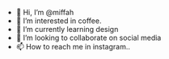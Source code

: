 - 👋 Hi, I’m @miffah
- 👀 I’m interested in coffee.
- 🌱 I’m currently learning design
- 💞️ I’m looking to collaborate on social media
- 📫 How to reach me in instagram..

<!---
miffah/miffah is a ✨ special ✨ repository because its `README.md` (this file) appears on your GitHub profile.
You can click the Preview link to take a look at your changes.
--->
